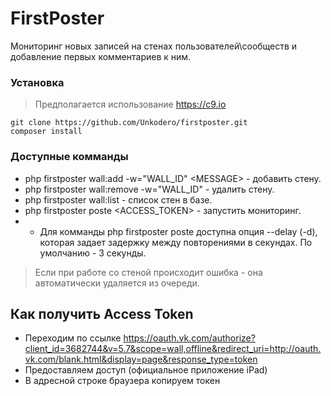 # FirstPoster
Мониторинг новых записей на стенах пользователей\сообществ и добавление первых комментариев к ним.
### Установка
> Предполагается использование https://c9.io


```
git clone https://github.com/Unkodero/firstposter.git
composer install
```
### Доступные комманды
+ php firstposter wall:add -w="WALL_ID" \<MESSAGE\> - добавить стену.
+ php firstposter wall:remove -w="WALL_ID" - удалить стену.
+ php firstposter wall:list - список стен в базе.
+ php firstposter poste \<ACCESS_TOKEN\> - запустить мониторинг.
+ + Для комманды php firstposter poste доступна опция --delay (-d), которая задает задержку между повторениями в секундах. По умолчанию - 3 секунды.

> Если при работе со стеной происходит ошибка - она автоматически удаляется из очереди. 

## Как получить Access Token
+ Переходим по ссылке https://oauth.vk.com/authorize?client_id=3682744&v=5.7&scope=wall,offline&redirect_uri=http://oauth.vk.com/blank.html&display=page&response_type=token
+ Предоставляем доступ (официальное приложение iPad)
+ В адресной строке браузера копируем токен